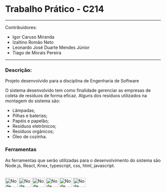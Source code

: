 # Trabalho Prático - C214
---  

Contribuidores:  
- Igor Caruso Miranda  
- Izaltino Romão Neto  
- Leonardo José Duarte Mendes Júnior   
- Tiago de Morais Pereira  

---

### Descrição:

Projeto desenvolvido para a disciplina de Engenharia de Software  

O sistema desenvolvido tem como finalidade gerenciar as empresas de coleta de resíduos de forma eficaz. Alguns dos resíduos utilizados na montagem do sistema são:  
- Lâmpadas;  
- Pilhas e baterias;  
- Papéis e papelão;  
- Resíduos eletrônicos;  
- Resíduos orgânicos;  
- Óleo de cozinha.  

### Ferramentas

As ferramentas que serão utilizadas para o desenvolvimento do sistema são Node.js, React, Knex, typescript, css, html, javascript.

<div style="display: inline_block"><br>  
<img align="center" alt="Node" height="30" width="40" src="https://cdn.jsdelivr.net/gh/devicons/devicon/icons/nodejs/nodejs-original.svg">
<img align="center" alt="Node" height="30" width="40" src="https://cdn.jsdelivr.net/gh/devicons/devicon/icons/react/react-original.svg">
<img align="center" alt="Node" height="30" width="40" src="https://cdn.jsdelivr.net/gh/devicons/devicon/icons/typescript/typescript-original.svg">
<img align="center" alt="Node" height="30" width="40" src="https://cdn.jsdelivr.net/gh/devicons/devicon/icons/css3/css3-original.svg">
<img align="center" alt="Node" height="30" width="40" src="https://cdn.jsdelivr.net/gh/devicons/devicon/icons/html5/html5-original.svg">
<img align="center" alt="Node" height="30" width="40" src="https://cdn.jsdelivr.net/gh/devicons/devicon/icons/javascript/javascript-original.svg">
          
</div>
